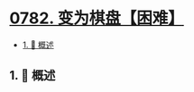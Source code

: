 # [0782. 变为棋盘【困难】](https://github.com/tnotesjs/TNotes.leetcode/tree/main/notes/0782.%20%E5%8F%98%E4%B8%BA%E6%A3%8B%E7%9B%98%E3%80%90%E5%9B%B0%E9%9A%BE%E3%80%91)

<!-- region:toc -->

- [1. 📝 概述](#1--概述)

<!-- endregion:toc -->

## 1. 📝 概述

